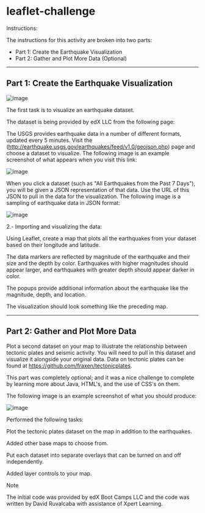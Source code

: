 # leaflet-challenge

Instructions:

The instructions for this activity are broken into two parts:

- Part 1: Create the Earthquake Visualization
- Part 2: Gather and Plot More Data (Optional)

---

## Part 1: Create the Earthquake Visualization

![image](https://github.com/user-attachments/assets/b5f00203-2b11-40af-a5dd-121f61ac9ed2)

The first task is to visualize an earthquake dataset.

The dataset is being provided by edX LLC from the following page:

The USGS provides earthquake data in a number of different formats, updated every 5 minutes. Visit the (http://earthquake.usgs.gov/earthquakes/feed/v1.0/geojson.php) page and choose a dataset to visualize. The following image is an example screenshot of what appears when you visit this link:

![image](https://github.com/user-attachments/assets/24e4cdea-ba06-44a7-9a8b-4be0ed509e56)

When you click a dataset (such as "All Earthquakes from the Past 7 Days"), you will be given a JSON representation of that data. Use the URL of this JSON to pull in the data for the visualization. The following image is a sampling of earthquake data in JSON format:

![image](https://github.com/user-attachments/assets/d2b32b60-9699-4937-b4ae-d88a3d3be681)

2.- Importing and visualizing the data:

Using Leaflet, create a map that plots all the earthquakes from your dataset based on their longitude and latitude.

The data markers are reflected by magnitude of the earthquake and their size and the depth by color. Earthquakes with higher magnitudes should appear larger, and earthquakes with greater depth should appear darker in color.

The popups provide additional information about the earthquake like the magnitude, depth, and location.

The visualization should look something like the preceding map.

---

## Part 2: Gather and Plot More Data 

Plot a second dataset on your map to illustrate the relationship between tectonic plates and seismic activity. You will need to pull in this dataset and visualize it alongside your original data. Data on tectonic plates can be found at https://github.com/fraxen/tectonicplates.

This part was completely optional; and it was a nice challenge to complete by learning more about Java, HTML's, and the use of CSS's on them.

The following image is an example screenshot of what you should produce:

![image](https://github.com/user-attachments/assets/19333231-850e-4fa6-9972-99f0371e416d)

Performed the following tasks:

Plot the tectonic plates dataset on the map in addition to the earthquakes.

Added other base maps to choose from.

Put each dataset into separate overlays that can be turned on and off independently.

Added layer controls to your map.

> [!NOTE]
> The initial code was provided by edX Boot Camps LLC and the code was written by David Ruvalcaba with assistance of Xpert Learning.
